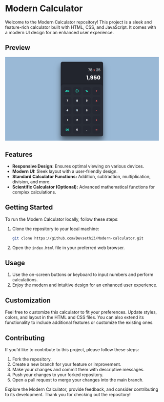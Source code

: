 # Modern Calculator

Welcome to the Modern Calculator repository! This project is a sleek and feature-rich calculator built with HTML, CSS, and JavaScript. It comes with a modern UI design for an enhanced user experience.

## Preview

![Modern Calculator Preview](Preview.png)

## Features

- **Responsive Design:** Ensures optimal viewing on various devices.
- **Modern UI:** Sleek layout with a user-friendly design.
- **Standard Calculator Functions:** Addition, subtraction, multiplication, division, and more.
- **Scientific Calculator (Optional):** Advanced mathematical functions for complex calculations.

## Getting Started

To run the Modern Calculator locally, follow these steps:

1. Clone the repository to your local machine:

   ```bash
   git clone https://github.com/Devsethi3/Modern-calculator.git
   ```

2. Open the `index.html` file in your preferred web browser.

## Usage

1. Use the on-screen buttons or keyboard to input numbers and perform calculations.
2. Enjoy the modern and intuitive design for an enhanced user experience.

## Customization

Feel free to customize this calculator to fit your preferences. Update styles, colors, and layout in the HTML and CSS files. You can also extend its functionality to include additional features or customize the existing ones.

## Contributing

If you'd like to contribute to this project, please follow these steps:

1. Fork the repository.
2. Create a new branch for your feature or improvement.
3. Make your changes and commit them with descriptive messages.
4. Push your changes to your forked repository.
5. Open a pull request to merge your changes into the main branch.

Explore the Modern Calculator, provide feedback, and consider contributing to its development. Thank you for checking out the repository!